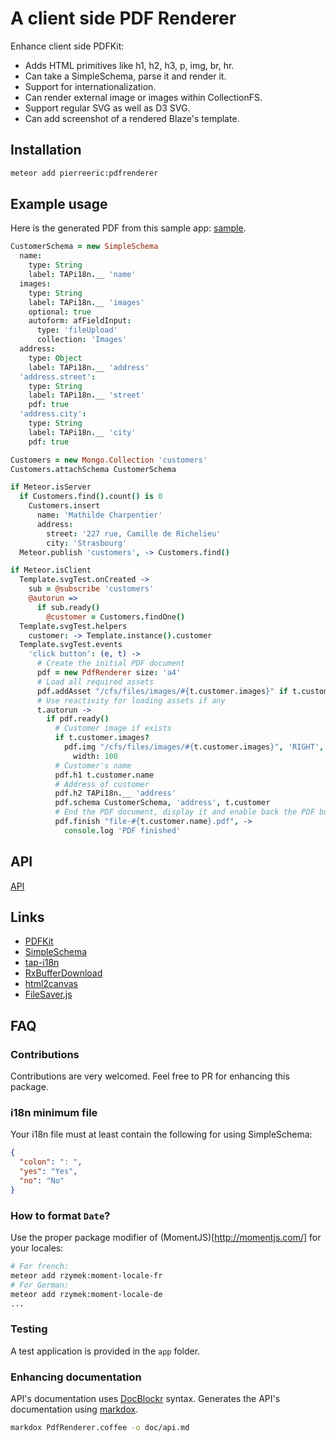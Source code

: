 # A client side PDF Renderer
Enhance client side PDFKit:
- Adds HTML primitives like h1, h2, h3, p, img, br, hr.
- Can take a SimpleSchema, parse it and render it.
- Support for internationalization.
- Can render external image or images within CollectionFS.
- Support regular SVG as well as D3 SVG.
- Can add screenshot of a rendered Blaze's template.

## Installation
```bash
meteor add pierreeric:pdfrenderer
```

## Example usage
Here is the generated PDF from this sample app: [sample](doc/file-mathilde-charpentier-pdf).

```coffee
CustomerSchema = new SimpleSchema
  name:
    type: String
    label: TAPi18n.__ 'name'
  images:
    type: String
    label: TAPi18n.__ 'images'
    optional: true
    autoform: afFieldInput:
      type: 'fileUpload'
      collection: 'Images'
  address:
    type: Object
    label: TAPi18n.__ 'address'
  'address.street':
    type: String
    label: TAPi18n.__ 'street'
    pdf: true
  'address.city':
    type: String
    label: TAPi18n.__ 'city'
    pdf: true

Customers = new Mongo.Collection 'customers'
Customers.attachSchema CustomerSchema

if Meteor.isServer
  if Customers.find().count() is 0
    Customers.insert
      name: 'Mathilde Charpentier'
      address:
        street: '227 rue, Camille de Richelieu'
        city: 'Strasbourg'
  Meteor.publish 'customers', -> Customers.find()

if Meteor.isClient
  Template.svgTest.onCreated ->
    sub = @subscribe 'customers'
    @autorun =>
      if sub.ready()
        @customer = Customers.findOne()
  Template.svgTest.helpers
    customer: -> Template.instance().customer
  Template.svgTest.events
    'click button': (e, t) ->
      # Create the initial PDF document
      pdf = new PdfRenderer size: 'a4'
      # Load all required assets
      pdf.addAsset "/cfs/files/images/#{t.customer.images}" if t.customer.images
      # Use reactivity for loading assets if any
      t.autorun ->
        if pdf.ready()
          # Customer image if exists
          if t.customer.images?
            pdf.img "/cfs/files/images/#{t.customer.images}", 'RIGHT',
              width: 100
          # Customer's name
          pdf.h1 t.customer.name
          # Address of customer
          pdf.h2 TAPi18n.__ 'address'
          pdf.schema CustomerSchema, 'address', t.customer
          # End the PDF document, display it and enable back the PDF button
          pdf.finish "file-#{t.customer.name}.pdf", ->
            console.log 'PDF finished'
```

## API
[API](doc/api.md)

## Links
* [PDFKit](http://pdfkit.org/)
* [SimpleSchema](https://github.com/aldeed/meteor-simple-schema)
* [tap-i18n](https://github.com/TAPevents/tap-i18n)
* [RxBufferDownload](https://github.com/PEM--/rxbufferdownload)
* [html2canvas](http://html2canvas.hertzen.com/)
* [FileSaver.js](https://github.com/eligrey/FileSaver.js/)

## FAQ
### Contributions
Contributions are very welcomed. Feel free to PR for enhancing this package.

### i18n minimum file
Your i18n file must at least contain the following for using SimpleSchema:
```json
{
  "colon": ": ",
  "yes": "Yes",
  "no": "No"
}
```

### How to format `Date`?
Use the proper package modifier of (MomentJS)[http://momentjs.com/] for your
locales:
```bash
# For french:
meteor add rzymek:moment-locale-fr
# For German:
meteor add rzymek:moment-locale-de
...
```

### Testing
A test application is provided in the `app` folder.

### Enhancing documentation
API's documentation uses [DocBlockr](https://atom.io/packages/docblockr) syntax.
Generates the API's documentation using [markdox](https://github.com/cbou/markdox).

```bash
markdox PdfRenderer.coffee -o doc/api.md
```
